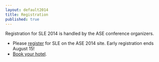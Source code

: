 ```yaml
---
layout: default2014
title: Registration
published: true
---
```


Registration for SLE 2014 is handled by the ASE conference organizers.

* Please [register](http://www.idt.mdh.se/registration/ASE2014/regform.php) for SLE on the ASE 2014 site. Early registration ends August 15!
* [Book your hotel](http://ase2014.org/index.php?choice=accommodation).